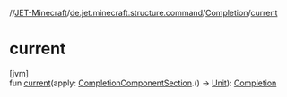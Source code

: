 //[JET-Minecraft](../../../index.md)/[de.jet.minecraft.structure.command](../index.md)/[Completion](index.md)/[current](current.md)

# current

[jvm]\
fun [current](current.md)(apply: [CompletionComponentSection](../-completion-component-section/index.md).() -&gt; [Unit](https://kotlinlang.org/api/latest/jvm/stdlib/kotlin/-unit/index.html)): [Completion](index.md)
